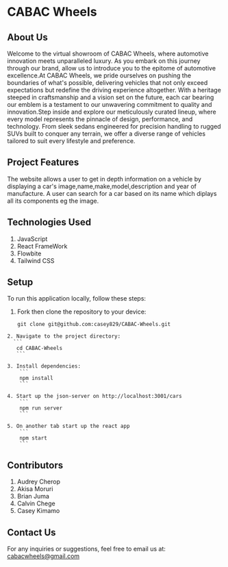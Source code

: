 # CABAC Wheels

## About Us
Welcome to the virtual showroom of CABAC Wheels, where automotive innovation meets unparalleled luxury. As you embark on this journey through our brand, allow us to introduce you to the epitome of automotive excellence.At CABAC Wheels, we pride ourselves on pushing the boundaries of what's possible, delivering vehicles that not only exceed expectations but redefine the driving experience altogether. With a heritage steeped in craftsmanship and a vision set on the future, each car bearing our emblem is a testament to our unwavering commitment to quality and innovation.Step inside and explore our meticulously curated lineup, where every model represents the pinnacle of design, performance, and technology. From sleek sedans engineered for precision handling to rugged SUVs built to conquer any terrain, we offer a diverse range of vehicles tailored to suit every lifestyle and preference.

## Project Features
The website allows a user to get in depth information on a vehicle by displaying a car's image,name,make,model,description and year of manufacture. A user can search for a car based on its name which diplays all its components eg the image.

## Technologies Used
1. JavaScript
2. React FrameWork
3. Flowbite
4. Tailwind CSS

## Setup
To run this application locally, follow these steps:

   1. Fork then clone the repository to your device:
      ```
      git clone git@github.com:casey829/CABAC-Wheels.git
      ```

    2. Navigate to the project directory:
      ```
       cd CABAC-Wheels
       ```

    3. Install dependencies:
        ```
        npm install
        ```

    4. Start up the json-server on http://localhost:3001/cars
        ```
        npm run server
        ```
        
    5. On another tab start up the react app
        ```
        npm start
        ```

## Contributors
1. Audrey Cherop
2. Akisa Moruri
3. Brian Juma
4. Calvin Chege
5. Casey Kimamo

## Contact Us
For any inquiries or suggestions, feel free to email us at:
     cabacwheels@gmail.com
        